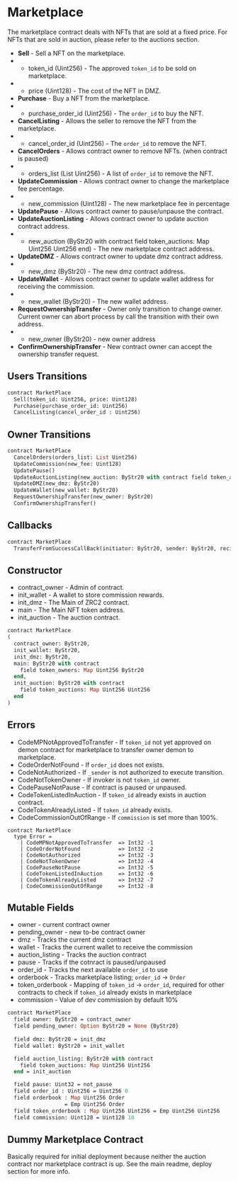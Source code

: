 # Marketplace

The marketplace contract deals with NFTs that are sold at a fixed price. For NFTs that are sold in auction, please refer to the auctions section.

 * **Sell** - Sell a NFT on the marketplace.
 * - token_id (Uint256) - The approved `token_id` to be sold on marketplace.
 * - price (Uint128) - The cost of the NFT in DMZ.
 * **Purchase** - Buy a NFT from the marketplace.
 * - purchase_order_id (Uint256) - The `order_id` to buy the NFT.
 * **CancelListing** - Allows the seller to remove the NFT from the marketplace.
 * - cancel_order_id (Uint256) - The `order_id` to remove the NFT.
 * **CancelOrders** - Allows contract owner to remove NFTs. (when contract is paused)
 * - orders_list (List Uint256) - A list of `order_id` to remove the NFT.
 * **UpdateCommission** - Allows contract owner to change the marketplace fee percentage.
 * - new_commission (Uint128) - The new marketplace fee in percentage
 * **UpdatePause** - Allows contract owner to pause/unpause the contract.
 * **UpdateAuctionListing** - Allows contract owner to update auction contract address.
 * - new_auction (ByStr20 with contract field token_auctions: Map Uint256 Uint256 end) - The new marketplace contract address.
 * **UpdateDMZ** - Allows contract owner to update dmz contract address.
 * - new_dmz (ByStr20) - The new dmz contract address.
 * **UpdateWallet** - Allows contract owner to update wallet address for receiving the commission.
 * - new_wallet (ByStr20) - The new wallet address.
 * **RequestOwnershipTransfer** - Owner only transition to change owner. Current owner can abort process by call the transition with their own address.
 * - new_owner (ByStr20) - new owner address
 * **ConfirmOwnershipTransfer** - New contract owner can accept the ownership transfer request.

## Users Transitions
```Ocaml
contract MarketPlace
  Sell(token_id: Uint256, price: Uint128)
  Purchase(purchase_order_id: Uint256)
  CancelListing(cancel_order_id : Uint256)
```

## Owner Transitions
```Ocaml
contract MarketPlace
  CancelOrders(orders_list: List Uint256)
  UpdateCommission(new_fee: Uint128)
  UpdatePause()
  UpdateAuctionListing(new_auction: ByStr20 with contract field token_auctions: Map Uint256 Uint256 end)
  UpdateDMZ(new_dmz: ByStr20)
  UpdateWallet(new_wallet: ByStr20)
  RequestOwnershipTransfer(new_owner: ByStr20)
  ConfirmOwnershipTransfer()
```

## Callbacks
```Ocaml
contract MarketPlace
  TransferFromSuccessCallBack(initiator: ByStr20, sender: ByStr20, recipient: ByStr20, amount: Uint128)
```

## Constructor

 * contract_owner - Admin of contract.
 * init_wallet - A wallet to store commission rewards.
 * init_dmz - The Main of ZRC2 contract.
 * main - The Main NFT token address.
 * init_auction - The auction contract.


```Ocaml
contract MarketPlace
(
  contract_owner: ByStr20,
  init_wallet: ByStr20,
  init_dmz: ByStr20,
  main: ByStr20 with contract
    field token_owners: Map Uint256 ByStr20
  end,
  init_auction: ByStr20 with contract
    field token_auctions: Map Uint256 Uint256
  end
)
```

## Errors

 * CodeMPNotApprovedToTransfer - If `token_id` not yet approved on demon contract for marketplace to transfer owner demon to marketplace.
 * CodeOrderNotFound - If `order_id` does not exists.
 * CodeNotAuthorized - If `_sender` is not authorized to execute transition.
 * CodeNotTokenOwner - If invoker is not `token_id` owner.
 * CodePauseNotPause - If contract is paused or unpaused.
 * CodeTokenListedInAuction - If `token_id` already exists in auction contract.
 * CodeTokenAlreadyListed - If `token_id` already exists.
 * CodeCommissionOutOfRange - If `commission` is set more than 100%.

```
contract MarketPlace
  type Error =
    | CodeMPNotApprovedToTransfer  => Int32 -1
    | CodeOrderNotFound            => Int32 -2
    | CodeNotAuthorized            => Int32 -3
    | CodeNotTokenOwner            => Int32 -4
    | CodePauseNotPause            => Int32 -5
    | CodeTokenListedInAuction     => Int32 -6
    | CodeTokenAlreadyListed       => Int32 -7
    | CodeCommissionOutOfRange     => Int32 -8
```

## Mutable Fields
 * owner - current contract owner
 * pending_owner - new to-be contract owner
 * dmz - Tracks the current dmz contract
 * wallet - Tracks the current wallet to receive the commission
 * auction_listing - Tracks the auction contract
 * pause - Tracks if the cotnract is paused/unpaused
 * order_id - Tracks the next available `order_id` to use
 * orderbook - Tracks marketplace listing; `order_id` -> `Order`
 * token_orderbook - Mapping of `token_id` -> `order_id`, required for other contracts to check if `token_id` already exists in marketplace
 * commission - Value of dev commission by default 10%

```Ocaml
contract MarketPlace
  field owner: ByStr20 = contract_owner
  field pending_owner: Option ByStr20 = None {ByStr20}
  
  field dmz: ByStr20 = init_dmz
  field wallet: ByStr20 = init_wallet

  field auction_listing: ByStr20 with contract
    field token_auctions: Map Uint256 Uint256
  end = init_auction

  field pause: Uint32 = not_pause
  field order_id : Uint256 = Uint256 0
  field orderbook : Map Uint256 Order
                  = Emp Uint256 Order
  field token_orderbook : Map Uint256 Uint256 = Emp Uint256 Uint256     
  field commission: Uint128 = Uint128 10 
```

## Dummy Marketplace Contract
Basically required for initial deployment because neither the auction contract nor marketplace contract is up.
See the main readme, deploy section for more info.